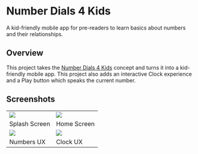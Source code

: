 # Number Dials 4 Kids
A kid-friendly mobile app for pre-readers to learn basics about numbers and their relationships.

## Overview
This project takes the [Number Dials 4 Kids](https://github.com/blairneumann/numberdials4kids.angular) concept and turns it into a kid-friendly mobile app. This project also adds an interactive Clock experience and a Play button which speaks the current number.

## Screenshots

<table style="border:none; background-color:none">
  <tr>
    <td><img src="/../screenshots/img/SplashScreen.png?raw=true" /></td>
    <td><img src="/../screenshots/img/Home.png?raw=true" /></td>
  </tr>
  <tr><td>Splash Screen</td><td>Home Screen</td></tr>
  <tr>
    <td><img src="/../screenshots/img/Numbers.png?raw=true" /></td>
    <td><img src="/../screenshots/img/Clock.png?raw=true" /></td>
  </tr>
  <tr><td>Numbers UX</td><td>Clock UX</td></tr>
</table>
